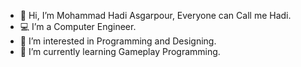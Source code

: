 - 👋 Hi, I’m Mohammad Hadi Asgarpour, Everyone can Call me Hadi.
- 💻 I’m a Computer Engineer.
- 👀 I’m interested in Programming and Designing.
- 🌱 I’m currently learning Gameplay Programming.
